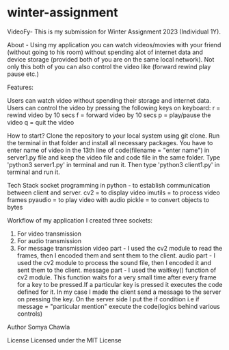 # winter-assignment
VideoFy- This is my submission for Winter Assignment 2023 (Individual 1Y).

About - Using my application you can watch videos/movies with your friend (without going to his room) without spending alot of internet data and device storage (provided both of you are on the same local network). Not only this both of you can also control the video like (forward rewind play pause etc.) 

Features:

Users can watch video without spending their storage and internet data.
Users can control the video by pressing the following keys on keyboard:
r = rewind video by 10 secs
f = forward video by 10 secs 
p = play/pause the video
q = quit the video

How to start? Clone the repository to your local system using git clone. Run the terminal in that folder and install all necessary packages.
You have to enter name of video in the 13th line of code(filename = "enter name") in server1.py file and keep the video file and code file in the same folder. Type 'python3 server1.py' in terminal and run it. Then type 'python3 client1.py' in terminal and run it. 

Tech Stack 
socket programming in python - to establish communication between client and server.
cv2 = to display video
imutils = to process video frames
pyaudio = to play video with audio
pickle = to convert objects to bytes

Workflow of my application
I created three sockets:
1. For video transmission 
2. For audio transmission 
3. For message transmission
video part - I used the cv2 module to read the frames, then I encoded them and sent them to the client. 
audio part - I used the cv2 module to process the sound file, then I encoded it and sent them to the client. 
message part - I used the waitkey() function of cv2 module. This function waits for a very small time after every frame for a key to be pressed.If a particular key is pressed it executes the code defined for it. In my case I made the client send a message to the server on pressing the key. On the server side I put the if condition i.e if message = "particular mention" execute the code(logics behind various controls)

Author Somya Chawla

License Licensed under the MIT License
